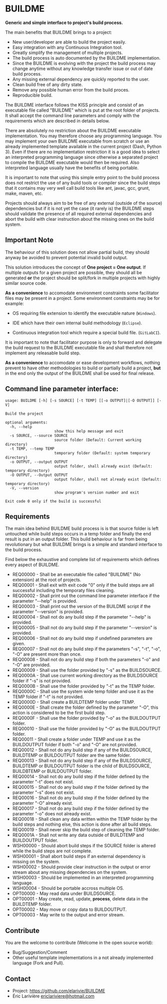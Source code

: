 BUILDME
===========

**Generic and simple interface to project's build process.**

The main benefits that BUILDME brings to a project:
* New user/developer are able to build the project easily.
* Easy integration with any Continuous Integration tool.
* Greatly simplify the management of multiple projects.
* The build process is auto documented by the BUILDME implementation.
* Since the BUILDME is evolving with the project the build process may
  change anytime without any knowledge transfer issue or out of date
  build process.
* Any missing external dependency are quickly reported to the user.
* Clean build free of any dirty state.
* Remove any possible human error from the build proces.
* Reproducible build.

The BUILDME interface follows the KISS principle and consist of an
executable file called "BUILDME" which is put at the root folder of
projects.  It shall accept the command line parameters and comply with
the requirements which are described in details below.

There are absolutely no restriction about the BUILDME executable
implementation.  You may therefore choose any programming language.
You may implement your own BUILDME executable from scratch or use an
already implemented template available in the current project (Dash,
Python 3).  Even if there are no implementation restriction it is a
good idea to select an interpreted programming language since otherwise
a separated project to compile the BUILDME executable would then be
required.  Also interpreted language usually have the benefits of being
portable.

It is important to note that using this simple entry point to the build
process does not restrict the use of any build tools or compiler since
the build steps that it contains may very well call build tools like
ant, javac, gcc, grunt, make, maven, etc.

Projects should always aim to be free of any external (outside of the
source) dependencies but if it is not yet the case (it rarely is) the
BUILDME steps should validate the presence of all required external
dependencies and abort the build with clear instruction about the
missing ones on the build system.

Important Note
----

The behaviour of this solution does not allow partial build, they should
anyway be avoided to prevent potential invalid build output.

This solution introduces the concept of **One project = One output**.
If multiple outputs for a given project are possible, they should all be
generated **or** the project should be split/fork in multiple projects
with highly similar source code.

**As a convenience** to accomodate environment constraints some
facilitator files may be present in a project.  Some environment
constraints may be for example:

* OS requiring file extension to identify the executable nature
(```Windows```).

* IDE which have their own internal build methodology (```Eclipse```).

* Continuous integration tool which require a special build file.
(```GitLabCI```).

It is important to note that facilitator purpose is only to
forward and delegate the build request to the BUILDME executable file
and shall therefore not implement any releasable build step.

**As a convenience** to accomodate or ease development workflows,
nothing prevent to have other methodologies to build or partially build
a project, **but** in the end only the output of the BUILDME shall be
used for final release.

Command line parameter interface:
----

```
usage: BUILDME [-h] [-s SOURCE] [-t TEMP] [[-o OUTPUT]|[-O OUTPUT]] [-V]

Build the project

optional arguments:
  -h, --help
                      show this help message and exit
  -s SOURCE, --source SOURCE
                      source folder (Default: Current working directory)
  -t TEMP, --temp TEMP
                      temporary folder (Default: system temporary directory)
  -o OUTPUT, --output OUTPUT
                      output folder, shall already exist (Default: temporary directory)
  -O OUTPUT, --Output OUTPUT
                      output folder, shall not already exist (Default: temporary directory)
  -V, --version
                      show program's version number and exit

Exit code 0 only if the build is successful
```

Requirements
----

The main idea behind BUILDME build process is is that source folder is
left untouched while build steps occurs in a temp folder and finally the
end result is put in an output folder.  This build behaviour is far from
being revolutionary but what BUILDME brings is a simple and standard
interface to the build process.

Find below the exhaustive and complete list of requirements which
defines every aspect of BUILDME.

* REQ00000 - Shall be an executable file called "BUILDME" (No extension) at the root of projects.
* REQ00001 - Shall exit with exit code "0" only if the build steps are all successful including the temporaty files cleaning.
* REQ00002 - Shall print out the command line parameter interface if the parameter "--help" is provided.
* REQ00003 - Shall print out the version of the BUILDME script if the parameter "--version" is provided.
* REQ00004 - Shall not do any build step if the parameter "--help" is provided.
* REQ00005 - Shall not do any build step if the parameter "--version" is provided.
* REQ00006 - Shall not do any build step if undefined parameters are given.
* REQ00007 - Shall not do any build step if the parameters "-s", "-t", "-o", "-O" are present more than once.
* REQ00008 - Shall not do any build step if both the parameters "-o" and "-O" are provided.
* REQ00009 - Shall use the folder provided by "-s" as the BUILDSOURCE.
* REQ0000A - Shall use current working directory as the BUILDSOURCE folder if "-s" is not provided.
* REQ0000B - Shall use the folder provided by "-t" as the TEMP folder.
* REQ0000C - Shall use the system wide temp folder and use it as the TEMP folder if "-t" is not provided.
* REQ0000D - Shall create a BUILDTEMP folder under TEMP.
* REQ0000E - Shall create the folder defined by the parameter "-O", this action is considered to be the first build step.
* REQ0000F - Shall use the folder provided by "-o" as the BUILDOUTPUT folder.
* REQ00010 - Shall use the folder provided by "-O" as the BUILDOUTPUT folder.
* REQ00011 - Shall create a folder under TEMP and use it as the BUILDOUTPUT folder if both "-o" and "-O" are not provided.
* REQ00012 - Shall not do any build step if any of the BUILDSOURCE, BUILDTEMP or BUILDOUTPUT folder are the same folder.
* REQ00013 - Shall not do any build step if any of the BUILDSOURCE, BUILDTEMP or BUILDOUTPUT folder is the child of BUILDSOURCE, BUILDBTEMP or BUILDOUTPUT folder.
* REQ00014 - Shall not do any build step if the folder defined by the parameter "-t" does not exist.
* REQ00015 - Shall not do any build step if the folder defined by the parameter "-s" does not exist.
* REQ00016 - Shall not do any build step if the folder defined by the parameter "-O" already exist.
* REQ00017 - Shall not do any build step if the folder defined by the parameter "-o" does not already exist.
* REQ00018 - Shall clean any data written within the TEMP folder by the build steps and nothing else, this action is done after all build steps.
* REQ00019 - Shall never skip the build step of cleaning the TEMP folder.
* REQ0001A - Shall not write any data outside of BUILDTEMP and BUILDOUTPUT folder.
* WSH00000 - Should abort build steps if the SOURCE folder is altered while the build steps are not complete.
* WSH00001 - Shall abort build steps if an external dependency is missing on the system.
* WSH00002 - Should provide clear instruction in the output or error stream about any missing dependencies on the system.
* WSH00003 - Should be implemented in an interpreted programming language.
* WSH00004 - Should be portable accross multiple OS.
* OPT00000 - May read data under BUILDSOURCE.
* OPT00001 - May create, read, update, **process**, delete data in the BUILDTEMP folder.
* OPT00002 - May move or copy data to BUILDOUTPUT.
* OPT00003 - May write to the output and error stream.

Contribute
----
You are the welcome to contribute (Welcome in the open source world):
* Bug/Suggestion/Comment
* Other useful template implementations in a not already implemented
language (Fork and Pull).

Contact
----
* Project: https://github.com/elarivie/BUILDME
* Éric Larivière <ericlariviere@hotmail.com>

